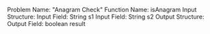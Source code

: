 Problem Name: "Anagram Check"
Function Name: isAnagram
Input Structure:
Input Field: String s1
Input Field: String s2
Output Structure:
Output Field: boolean result
